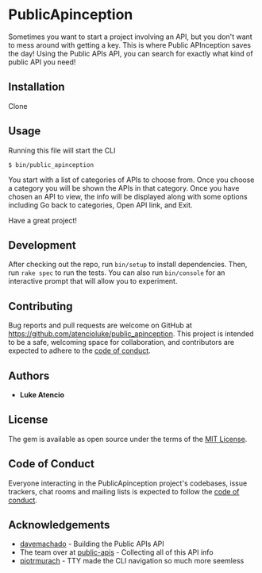 # PublicApinception

Sometimes you want to start a project involving an API, but you don't want to mess around with getting a key. This is where Public APInception saves the day! Using the Public APIs API, you can search for exactly what kind of public API you need!

## Installation

Clone

## Usage

Running this file will start the CLI

    $ bin/public_apinception

 You start with a list of categories of APIs to choose from. Once you choose a category you will be shown the APIs in that category. Once you have chosen an API to view, the info will be displayed along with some options including Go back to categories, Open API link, and Exit. 

 Have a great project!

## Development

After checking out the repo, run `bin/setup` to install dependencies. Then, run `rake spec` to run the tests. You can also run `bin/console` for an interactive prompt that will allow you to experiment.

## Contributing

Bug reports and pull requests are welcome on GitHub at https://github.com/atencioluke/public_apinception. This project is intended to be a safe, welcoming space for collaboration, and contributors are expected to adhere to the [code of conduct](https://github.com/atencioluke/public_apinception/blob/master/CODE_OF_CONDUCT.md).


## Authors

* **Luke Atencio**


## License

The gem is available as open source under the terms of the [MIT License](https://opensource.org/licenses/MIT).

## Code of Conduct

Everyone interacting in the PublicApinception project's codebases, issue trackers, chat rooms and mailing lists is expected to follow the [code of conduct](https://github.com/atencioluke/public_apinception/blob/master/CODE_OF_CONDUCT.md).

## Acknowledgements

* [davemachado](https://github.com/davemachado) - Building the Public APIs API
* The team over at [public-apis](https://github.com/public-apis) - Collecting all of this API info
* [piotrmurach](https://github.com/piotrmurach) - TTY made the CLI navigation so much more seemless
